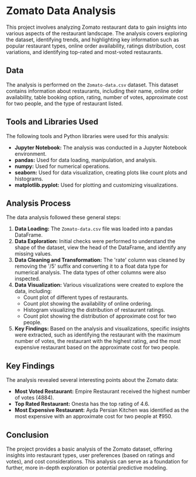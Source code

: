 # Zomato Data Analysis

This project involves analyzing Zomato restaurant data to gain insights into various aspects of the restaurant landscape. The analysis covers exploring the dataset, identifying trends, and highlighting key information such as popular restaurant types, online order availability, ratings distribution, cost variations, and identifying top-rated and most-voted restaurants.

## Data

The analysis is performed on the `Zomato-data.csv` dataset. This dataset contains information about restaurants, including their name, online order availability, table booking option, rating, number of votes, approximate cost for two people, and the type of restaurant listed.

## Tools and Libraries Used

The following tools and Python libraries were used for this analysis:

* **Jupyter Notebook:** The analysis was conducted in a Jupyter Notebook environment.
* **pandas:** Used for data loading, manipulation, and analysis.
* **numpy:** Used for numerical operations.
* **seaborn:** Used for data visualization, creating plots like count plots and histograms.
* **matplotlib.pyplot:** Used for plotting and customizing visualizations.

## Analysis Process

The data analysis followed these general steps:

1.  **Data Loading:** The `Zomato-data.csv` file was loaded into a pandas DataFrame.
2.  **Data Exploration:** Initial checks were performed to understand the shape of the dataset, view the head of the DataFrame, and identify any missing values.
3.  **Data Cleaning and Transformation:** The 'rate' column was cleaned by removing the '/5' suffix and converting it to a float data type for numerical analysis. The data types of other columns were also inspected.
4.  **Data Visualization:** Various visualizations were created to explore the data, including:
    * Count plot of different types of restaurants.
    * Count plot showing the availability of online ordering.
    * Histogram visualizing the distribution of restaurant ratings.
    * Count plot showing the distribution of approximate cost for two people.
5.  **Key Findings:** Based on the analysis and visualizations, specific insights were extracted, such as identifying the restaurant with the maximum number of votes, the restaurant with the highest rating, and the most expensive restaurant based on the approximate cost for two people.

## Key Findings

The analysis revealed several interesting points about the Zomato data:

* **Most Voted Restaurant:** Empire Restaurant received the highest number of votes (4884).
* **Top Rated Restaurant:** Onesta has the top rating of 4.6.
* **Most Expensive Restaurant:** Ayda Persian Kitchen was identified as the most expensive with an approximate cost for two people at ₹950.

## Conclusion

The project provides a basic analysis of the Zomato dataset, offering insights into restaurant types, user preferences (based on ratings and votes), and cost considerations. This analysis can serve as a foundation for further, more in-depth exploration or potential predictive modeling.
